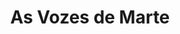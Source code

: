 ---
Numero: 254
title: As Vozes de Marte
Autor: Ray Bradbury
Co-autor: 
Ano-de-Publicacao: 1978
Titulo-original: I Sing the Body Electric
Tradutor: Maria Emília Ferros Moura
Co-tradutor: 
Ano-de-edicao: 1969
alias: Ray-Bradbury
Autor2-alias: 
Tradutor1-alias: Maria-Emilia-Ferros-Moura
Tradutor2-alias: 
Titulo-link: 254-As-Vozes-de-Marte
Capa: António Pedro
pags: 174
Capa-link: Antonio-Pedro
---